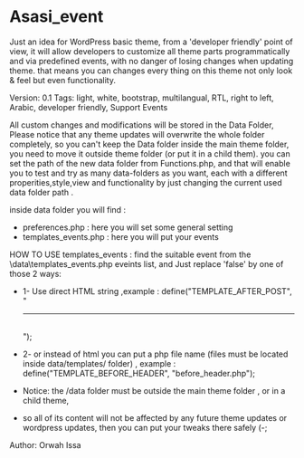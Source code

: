 # Asasi_event
Just an idea for WordPress basic theme, from a 'developer friendly' point of view, it will allow developers to customize all theme parts programmatically and via predefined events, with no danger of losing changes when updating theme.
that means you can changes every thing on this theme not only look & feel but even functionality.

Version: 0.1
Tags: light, white, bootstrap, multilangual, RTL, right to left, Arabic, developer friendly, Support Events 


All custom changes and modifications will be stored in the Data Folder, 
Please notice that any theme updates will overwrite the whole folder completely, so you can't keep the Data folder inside the main theme folder, you need to move it outside theme folder (or put it in a child them).
you can set the path of the new data folder from Functions.php, and that will enable you to test and try as many data-folders as you want, each with a different properities,style,view and functionality by just changing the current used data folder path .


inside data folder you will find :
- preferences.php      : here you will set some general setting 
- templates_events.php : here you will put your events 

HOW TO USE templates_events :
 find the suitable event from the \data\templates_events.php eveints list, and Just replace 'false' by one of those 2 ways: 
 * 1- Use direct HTML string ,example : 
          define("TEMPLATE_AFTER_POST", "<br><hr><br>"); 
 * 2- or instead of html you can put a php file name (files must be located inside data/templates/ folder) , example :
          define("TEMPLATE_BEFORE_HEADER", "before_header.php");
 
 
 * Notice: the /data folder must be outside the main theme folder , or in a child theme,
 * so all of its content will not be affected by any future theme updates or wordpress updates, then you can put your tweaks there safely (-;


Author: Orwah Issa
